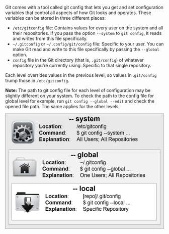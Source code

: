 Git comes with a tool called git config that lets you get and set configuration variables that control all aspects of how Git looks and operates. These variables can be stored in three different places:

- `/etc/gitconfig` file: Contains values for every user on the system and all their repositories. If you pass the option `--system` to `git config`, it reads and writes from this file specifically.
- `~/.gitconfig` or `~/.config/git/config` file: Specific to your user. You can make Git read and write to this file specifically by passing the `--global` option.
- `config` file in the Git directory (that is, `.git/config`) of whatever repository you’re currently using: Specific to that single repository.

Each level overrides values in the previous level, so values in .`git/config` trump those in `/etc/gitconfig`.

**Note:** The path to git config file for each level of configuration may be slightly different on your system. To check the path to the config file for global level for example, run `git config --global --edit` and check the opened file path. The same applies for the other levels.

<img src="./images/git-config.png" width="600" />
